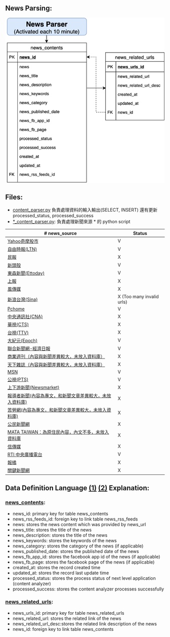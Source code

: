 ## News Parsing:
![News Parsing Image](./news_parser.png)

## Files:
* [content\_parser.py](https://github.com/garyhsu29/chinese_nlp/blob/master/news_parser/content_parser.py) 負責處理資料的輸入輸出(SELECT, INSERT) 還有更新 processed_status, processed_success
* [*\_content\_parser.py](https://github.com/garyhsu29/chinese_nlp/blob/master/news_parser/epoch_content_parser.py): 負責處理新聞來源 * 的 python script

| # news_source                                                                                             | Status                    |
|-----------------------------------------------------------------------------------------------------------|---------------------------|
| [Yahoo奇摩股市](https://tw.stock.yahoo.com/rss_index.html)                                                | V                         |
| [自由時報(LTN)](https://service.ltn.com.tw/RSS)                                                           | V                         |
| [民報](https://www.peoplenews.tw/subscription)                                                            | X                         |
| [新頭殼](https://newtalk.tw/rss)                                                                          | V                         |
| [東森新聞(Ettoday)](https://www.ettoday.net/events/news-express/epaper.php)                               | V                         |
| [上報](https://www.upmedia.mg/rss.php)                                                                    | X                         |
| [風傳媒](https://www.storm.mg/feeds)                                                                      | X                         |
| [新浪台灣(Sina)](https://news.sina.com.tw/rss/index.html)                                                 | X (Too many invalid urls) |
| [Pchome](https://news.pchome.com.tw/member_rss/)                                                          | V                         |
| [中央通訊社(CNA)](http://rss.cna.com.tw/rsscna/)                                                          | X                         |
| [華視(CTS)](https://news.cts.com.tw/plugin/)                                                              | X                         |
| [台視(TTV)](https://www.ttv.com.tw/rss/)                                                                  | X                         |
| [大紀元(Epoch)](https://www.epochtimes.com/b5/djy-rss.htm)                                                | V                         |
| [聯合新聞網-經濟日報](https://money.udn.com/rssfeed/lists/1001)                                           | V                         |
| [商業週刊（內容與新聞差異較大，未放入資料庫）](https://www.businessweekly.com.tw/RSS)                     | X                         |
| [天下雜誌（內容與新聞差異較大，未放入資料庫）](https://www.cw.com.tw/article/article.action?id=5070394)   | X                         |
| [MSN](https://rss.msn.com/zh-tw/)                                                                         | V                         |
| [公視(PTS)](https://about.pts.org.tw/rss/XML/newsfeed.xml)                                                | V                         |
| [上下游新聞(Newsmarket)](https://www.newsmarket.com.tw/feed/)                                             | X                         |
| [報導者新聞(內容為專文，和新聞文章差異較大，未放入資料庫)](https://www.twreporter.org/a/rss2.xml)         | X                         |
| [苦勞網(內容為專文，和新聞文章差異較大，未放入資料庫)](https://www.coolloud.org.tw/rss.xml)               | X                         |
| [公民新聞網](https://www.peopo.org/rss-news)                                                              | X                         |
| [MATA TAIWAN：為原住民內容，內文不多，未放入資料庫](https://www.matataiwan.com/feed/)                     | X                         |
| [信傳媒](https://www.cmmedia.com.tw/rss/yahoo/article)                                                    | X                         |
| [RTI 中央廣播電台](http://www.rti.org.tw/rss/)                                                            | V                         |
| [報橘](https://buzzorange.com/feed/)                                                                      | X                         |
| [關鍵新聞網](https://feeds.feedburner.com/TheNewsLens)                                                    | X                         |


## Data Definition Language [(1)](https://github.com/garyhsu29/chinese_nlp/blob/master/news_parser/news_contents_table_ddl.sql) [(2)](https://github.com/garyhsu29/chinese_nlp/blob/master/news_parser/news_related_urls_table_ddl.sql) Explanation:

### [news\_contents](https://github.com/garyhsu29/chinese_nlp/blob/master/news_parser/news_contents_table_ddl.sql):
* news\_id: primary key for table news\_contents
* news\_rss\_feeds\_id: foreign key to link table news\_rss\_feeds
* news: stores the news content which was provided by news\_url
* news\_title: stores the title of the news
* news\_description: stores the title of the news
* news\_keywords: stores the keywords of the news
* news\_category: stores the category of the news (if applicable)
* news\_published\_date: stores the published date of the news
* news\_fb\_app\_id: stores the facebook app id of the news (if applicable)
* news\_fb\_page: stores the facebook page of the news (if applicable)
* created\_at: stores the record created time
* updated\_at: stores the record last update time
* processed\_status: stores the process status of next level application (content analyzer)
* processed\_success: stores the content analyzer processes successfully

### [news\_related\_urls](https://github.com/garyhsu29/chinese_nlp/blob/master/news_parser/news_related_urls_table_ddl.sql):
* news\_urls\_id: primary key for table news\_related\_urls
* news\_related\_url: stores the related link of the news
* news\_related\_url\_desc:stores the related link description of the news
* news\_id: foreign key to link table news\_contents
